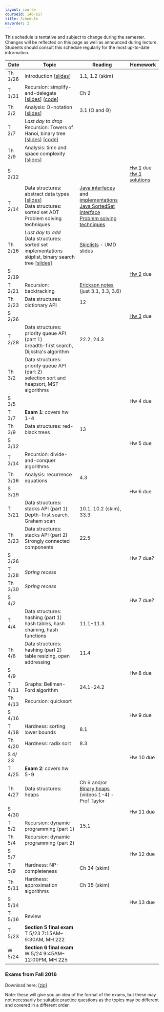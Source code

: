 ```yaml
---
layout: course
courseid: 146-s17
title: Schedule
navorder: 2
---
```


<a name="schedule"></a>

This schedule is tentative and subject to change during the semester. Changes will be reflected on this page as well as announced during lecture. Students should consult this schedule regularly for the most up-to-date information.

Date|Topic|Reading|Homework
----|-----|-------|--------
Th 1/26 | Introduction [[slides](intro.pdf)] | 1.1, 1.2 (skim)
T 1/31 | Recursion: simplify-and-delegate [[slides](recursion1.pdf)] [[code](//github.com/jnylam/SJSU-cs146-s17/tree/master/01_Recursion1/src/cc/jennylam/cs146)] | Ch 2
Th 2/2 | Analysis: O-notation [[slides](o-notation.pdf)] | 3.1 (O and &Theta;)
T 2/7 | _Last day to drop_<br>Recursion: Towers of Hanoi, binary tree [[slides](recursion2.pdf)] [[code](//github.com/jnylam/SJSU-cs146-s17/tree/master/02_Recursion2/src/cc/jennylam/cs146)] | <!-- backtracking  -->
Th 2/9 | Analysis: time and space complexity [[slides](timecomplexity.pdf)]
S 2/12 | | | [Hw 1](homework01.html) due<br>[Hw 1 solutions](hw01.pdf)
T 2/14 | Data structures: abstract data types [[slides](introds.pdf)]<br>Data structures: sorted set ADT <br>Problem solving techniques | [Java interfaces](https://docs.oracle.com/javase/tutorial/collections/interfaces/index.html) and [implementations](https://docs.oracle.com/javase/tutorial/collections/implementations/index.html)<br>[Java SortedSet interface](https://docs.oracle.com/javase/8/docs/api/java/util/SortedSet.html)<br>[Problem solving techniques](http://www.cs.yale.edu/homes/aspnes/pinewiki/ProblemSolvingTechniques.html)
Th 2/16  | _Last day to add_<br>Data structures: sorted set implementations<br>skiplist, binary search tree [[slides](skiplist.pdf)] | [Skiplists](https://www.cs.umd.edu/class/spring2008/cmsc420/L12.SkipLists.pdf) - UMD slides
S 2/19 | | | [Hw 2](homework02.html) due
T 2/21 | Recursion: backtracking | [Erickson notes](http://jeffe.cs.illinois.edu/teaching/algorithms/notes/03-backtracking.pdf) (just 3.1, 3.3, 3.6)
Th 2/23 | Data structures: dictionary API | 12
S 2/26 | | | [Hw 3](homework03.html) due
T 2/28 | Data structures: priority queue API (part 1)<br>breadth-first search, Dijkstra's algorithm | 22.2, 24.3
Th 3/2 | Data structures: priority queue API (part 2)<br>selection sort and heapsort, MST algorithms | 
S 3/5 | | | Hw 4 due
T 3/7 | __Exam 1__: covers hw 1-4
Th 3/9 | Data structures: red-black trees | 13
S 3/12 | | | Hw 5 due
T 3/14 | Recursion: divide-and-conquer algorithms
Th 3/16 | Analysis: recurrence equations | 4.3
S 3/19 | | | Hw 6 due
T 3/21 | Data structures: stacks API (part 1)<br>Depth-first search, Graham scan | 10.1, 10.2 (skim), 33.3
Th 3/23 | Data structures: stacks API (part 2)<br>Strongly connected components | 22.5
S 3/26 | | | Hw 7 due?
T 3/28 | _Spring recess_ | 
Th 3/30 | _Spring recess_ |
S 4/2 | | | Hw 7 due?
T 4/4 | Data structures: hashing (part 1)<br>hash tables, hash chaining, hash functions | 11.1-11.3
Th 4/6 | Data structures: hashing (part 2)<br> table resizing, open addressing | 11.4
S 4/9 | | | Hw 8 due
T 4/11 | Graphs: Bellman-Ford algorithm | 24.1-24.2
Th 4/13 | Recursion: quicksort
S 4/16 | | | Hw 9 due
T 4/18 | Hardness: sorting lower bounds | 8.1
Th 4/20 | Hardness: radix sort  | 8.3
S 4/ 23 | | | Hw 10 due
T 4/25 | __Exam 2__: covers hw 5-9
Th 4/27 | Data structures: heaps | Ch 6 and/or <br>[Binary heaps](https://www.youtube.com/playlist?list=PLSVu1-lON6Lwqj5nDqg8YyD7f4tjLMMBN)  (videos 1-4) - Prof Taylor
S 4/30 | | | Hw 11 due
T 5/2 | Recursion: dynamic programming (part 1) | 15.1
Th 5/4 | Recursion: dynamic programming (part 2)
S 5/7 | | | Hw 12 due
T 5/9 | Hardness: NP-completeness | Ch 34 (skim)
Th 5/11 | Hardness: approximation algorithms | Ch 35 (skim)
S 5/14 | | | Hw 13 due
T 5/16 | Review |
T 5/23 | __Section 5 final exam__ T 5/23  7:15AM&ndash;9:30AM, MH 222<br />
W 5/24 | __Section 6 final exam__ W 5/24  9:45AM&ndash;12:00PM, MH 225



### Exams from Fall 2016

Download here: [[zip](exams.zip)]

Note: these will give you an idea of the format of the exams, but these may not necessarily be suitable practice questions as the topics may be different and covered in a different order.

<!-- Recursion: divide-and-conquer algorithms | 33.4
Dynamic programming: 15.1
 Data structures: stacks, space complexity of recursive algorithms, <br>find the convex hull | 10.1, 10.2 (skim)<br> 33.3 (Graham scan)
 -->

